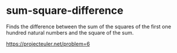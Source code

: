 # sum-square-difference
Finds the difference between the sum of the squares of the first one hundred natural numbers and the square of the sum.

https://projecteuler.net/problem=6
